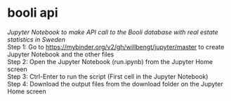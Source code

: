 # booli api
*Jupyter Notebook to make API call to the Booli database with real estate statistics in Sweden*
<br/>
Step 1: Go to https://mybinder.org/v2/gh/willbengt/jupyter/master to create Jupyter Notebook and the other files
<br/>
Step 2: Open the Jupyter Notebook (run.ipynb) from the Jupyter Home screen
<br/>
Step 3: Ctrl-Enter to run the script (First cell in the Jupyter Notebook)
<br/>
Step 4: Download the output files from the download folder on the Jupyter Home screen
